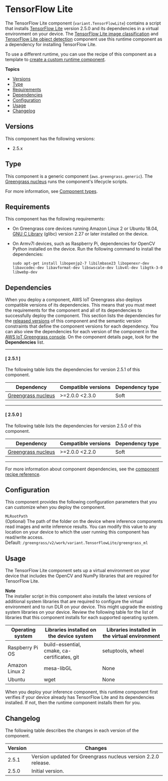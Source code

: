 # TensorFlow Lite<a name="tensorflow-lite-component"></a>

The TensorFlow Lite component \(`variant.TensorFlowLite`\) contains a script that installs [TensorFlow Lite](https://www.tensorflow.org/lite) version 2\.5\.0 and its dependencies in a virtual environment on your device\. The [TensorFlow Lite image classification](tensorflow-lite-image-classification-component.md) and [TensorFlow Lite object detection](tensorflow-lite-object-detection-component.md) component use this runtime component as a dependency for installing TensorFlow Lite\. 

To use a different runtime, you can use the recipe of this component as a template to [create a custom runtime component](ml-customization.md)\. 

**Topics**
+ [Versions](#tensorflow-lite-component-versions)
+ [Type](#tensorflow-lite-component-type)
+ [Requirements](#tensorflow-lite-component-requirements)
+ [Dependencies](#tensorflow-lite-component-dependencies)
+ [Configuration](#tensorflow-lite-component-config)
+ [Usage](#tensorflow-lite-component-usage)
+ [Changelog](#tensorflow-lite-component-changelog)

## Versions<a name="tensorflow-lite-component-versions"></a>

This component has the following versions:
+ 2\.5\.x

## Type<a name="tensorflow-lite-component-type"></a>

<a name="public-component-type-generic"></a>This component is a generic component \(`aws.greengrass.generic`\)\. The [Greengrass nucleus](greengrass-nucleus-component.md) runs the component's lifecycle scripts\.

<a name="public-component-type-more-information"></a>For more information, see [Component types](manage-components.md#component-types)\.

## Requirements<a name="tensorflow-lite-component-requirements"></a>

This component has the following requirements:<a name="ml-component-requirements"></a>
+ <a name="ml-req-glibc"></a>On Greengrass core devices running Amazon Linux 2 or Ubuntu 18\.04, [GNU C Library](https://www.gnu.org/software/libc/) \(glibc\) version 2\.27 or later installed on the device\.
+ On Armv7l devices, such as Raspberry Pi, dependencies for OpenCV Python installed on the device\. Run the following command to install the dependencies: 

  ```
  sudo apt-get install libopenjp2-7 libilmbase23 libopenexr-dev libavcodec-dev libavformat-dev libswscale-dev libv4l-dev libgtk-3-0 libwebp-dev
  ```

## Dependencies<a name="tensorflow-lite-component-dependencies"></a>

When you deploy a component, AWS IoT Greengrass also deploys compatible versions of its dependencies\. This means that you must meet the requirements for the component and all of its dependencies to successfully deploy the component\. This section lists the dependencies for the [released versions](#tensorflow-lite-component-changelog) of this component and the semantic version constraints that define the component versions for each dependency\. You can also view the dependencies for each version of the component in the [AWS IoT Greengrass console](https://console.aws.amazon.com/greengrass)\. On the component details page, look for the **Dependencies** list\.

------
#### [ 2\.5\.1 ]

The following table lists the dependencies for version 2\.5\.1 of this component\.


| Dependency | Compatible versions | Dependency type | 
| --- | --- | --- | 
| [Greengrass nucleus](greengrass-nucleus-component.md) | >=2\.0\.0 <2\.3\.0 | Soft | 

------
#### [ 2\.5\.0 ]

The following table lists the dependencies for version 2\.5\.0 of this component\.


| Dependency | Compatible versions | Dependency type | 
| --- | --- | --- | 
| [Greengrass nucleus](greengrass-nucleus-component.md) | >=2\.0\.0 <2\.2\.0 | Soft | 

------

For more information about component dependencies, see the [component recipe reference](component-recipe-reference.md#recipe-reference-component-dependencies)\.

## Configuration<a name="tensorflow-lite-component-config"></a>

This component provides the following configuration parameters that you can customize when you deploy the component\.

`MLRootPath`  
<a name="ml-config-mlrootpath-desc"></a>\(Optional\) The path of the folder on the device where inference components read images and write inference results\. You can modify this value to any location on your device to which the user running this component has read/write access\.  
Default: `/greengrass/v2/work/variant.TensorFlowLite/greengrass_ml`

## Usage<a name="tensorflow-lite-component-usage"></a>

The TensorFlow Lite component sets up a virtual environment on your device that includes the OpenCV and NumPy libraries that are required for TensorFlow Lite\. 

**Note**  
The installer script in this component also installs the latest versions of additional system libraries that are required to configure the virtual environment and to run DLR on your device\. This might upgrade the existing system libraries on your device\. Review the following table for the list of libraries that this component installs for each supported operating system\.


| Operating system | Libraries installed on the device system | Libraries installed in the virtual environment | 
| --- | --- | --- | 
| Raspberry Pi OS | build\-essential, cmake, ca\-certificates, git | setuptools, wheel | 
| Amazon Linux 2 | mesa\-libGL | None | 
| Ubuntu | wget | None | 

When you deploy your inference component, this runtime component first verifies if your device already has TensorFlow Lite and its dependencies installed\. If not, then the runtime component installs them for you\. 

## Changelog<a name="tensorflow-lite-component-changelog"></a>

The following table describes the changes in each version of the component\.


|  Version  |  Changes  | 
| --- | --- | 
|  2\.5\.1  |  Version updated for Greengrass nucleus version 2\.2\.0 release\.  | 
|  2\.5\.0  |  Initial version\.  | 